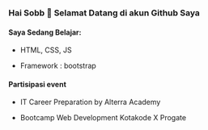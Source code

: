 ### Hai Sobb 👋 Selamat Datang di akun Github Saya 
#### Saya Sedang Belajar:

- HTML, CSS, JS

 - Framework : bootstrap

#### Partisipasi event

- IT Career Preparation by Alterra Academy

- Bootcamp Web Development Kotakode X Progate
  




<!--
**andhee123/andhee123** is a ✨ _special_ ✨ repository because its `README.md` (this file) appears on your GitHub profile.

Here are some ideas to get you started:

- 🔭 I’m currently working on ...
- 🌱 I’m currently learning
- 👯 I’m looking to collaborate on ...
- 🤔 I’m looking for help with ...
- 💬 Ask me about ...
- 📫 How to reach me: ...
- 😄 Pronouns: ...
- ⚡ Fun fact: ...
-->
